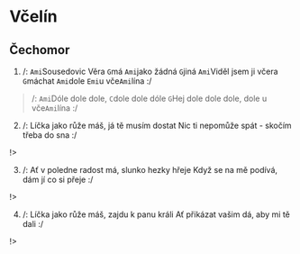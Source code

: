 # Včelín
## Čechomor
1. /: `Ami`Sousedovic Věra `G`má `Ami`jako žádná `G`jiná 
`Ami`Viděl jsem ji včera `G`máchat `Ami`dole `Emi`u vče`Ami`lína :/

> /: `Ami`Dóle dole dole, `C`dole dole dóle 
`G`Hej dole dole dole, dole u vče`Ami`lína :/

2. /: Líčka jako růže máš, já tě musím dostat 
Nic ti nepomůže spát - skočím třeba do sna :/

!>

3. /: Ať v poledne radost má, slunko hezky hřeje 
Když se na mě podívá, dám jí co si přeje :/

!>

4. /: Líčka jako růže máš, zajdu k panu králi 
Ať přikázat vašim dá, aby mi tě dali :/

!>

